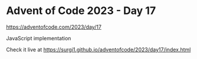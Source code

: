 # Advent of Code 2023 - Day 17

https://adventofcode.com/2023/day/17

JavaScript implementation

Check it live at https://surgi1.github.io/adventofcode/2023/day17/index.html
